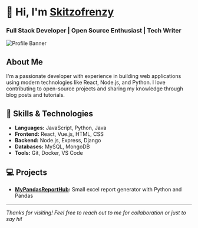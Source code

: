 # 👋 Hi, I'm [Skitzofrenzy](https://github.com/skitzofrenzy)
### Full Stack Developer | Open Source Enthusiast | Tech Writer

![Profile Banner](https://i.giphy.com/media/v1.Y2lkPTc5MGI3NjExNHlyOGFnaHZtaW9jNHJhdm0yM2g4eTEzYjFwcHFjNG9pb3J3d2MxZyZlcD12MV9pbnRlcm5hbF9naWZfYnlfaWQmY3Q9Zw/xFkgeu7dhfgqqxJqmj/giphy.gif)

## About Me
I'm a passionate developer with experience in building web applications using modern technologies like React, Node.js, and Python. I love contributing to open-source projects and sharing my knowledge through blog posts and tutorials.

## 🔧 Skills & Technologies
- **Languages:** JavaScript, Python, Java
- **Frontend:** React, Vue.js, HTML, CSS
- **Backend:** Node.js, Express, Django
- **Databases:** MySQL, MongoDB
- **Tools:** Git, Docker, VS Code

## 💻 Projects
- **[MyPandasReportHub](https://github.com/skitzofrenzy/MyPandasReportHub):** Small excel report generator with Python and Pandas

---
*Thanks for visiting! Feel free to reach out to me for collaboration or just to say hi!*

